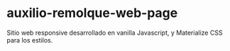 # auxilio-remolque-web-page
Sitio web responsive desarrollado en vanilla Javascript, y Materialize CSS para los estilos.
